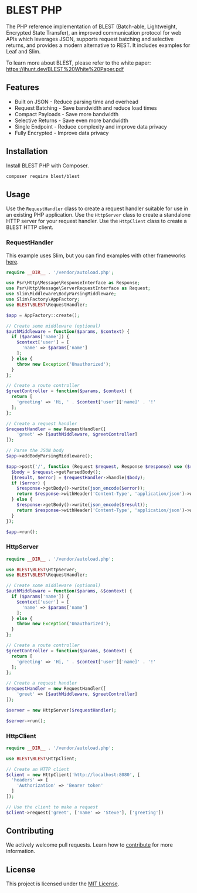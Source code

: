 # BLEST PHP

The PHP reference implementation of BLEST (Batch-able, Lightweight, Encrypted State Transfer), an improved communication protocol for web APIs which leverages JSON, supports request batching and selective returns, and provides a modern alternative to REST. It includes examples for Leaf and Slim.

To learn more about BLEST, please refer to the white paper: https://jhunt.dev/BLEST%20White%20Paper.pdf

## Features

- Built on JSON - Reduce parsing time and overhead
- Request Batching - Save bandwidth and reduce load times
- Compact Payloads - Save more bandwidth
- Selective Returns - Save even more bandwidth
- Single Endpoint - Reduce complexity and improve data privacy
- Fully Encrypted - Improve data privacy

## Installation

Install BLEST PHP with Composer.

```bash
composer require blest/blest
```

## Usage

Use the `RequestHandler` class to create a request handler suitable for use in an existing PHP application. Use the `HttpServer` class to create a standalone HTTP server for your request handler. Use the `HttpClient` class to create a BLEST HTTP client.

### RequestHandler

This example uses Slim, but you can find examples with other frameworks [here](examples).

```php
require __DIR__ . '/vendor/autoload.php';

use Psr\Http\Message\ResponseInterface as Response;
use Psr\Http\Message\ServerRequestInterface as Request;
use Slim\Middleware\BodyParsingMiddleware;
use Slim\Factory\AppFactory;
use BLEST\BLEST\RequestHandler;

$app = AppFactory::create();

// Create some middleware (optional)
$authMiddleware = function($params, $context) {
  if ($params['name']) {
    $context['user'] = [
      'name' => $params['name']
    ];
  } else {
    throw new Exception('Unauthorized');
  }
};

// Create a route controller
$greetController = function($params, $context) {
  return [
    'greeting' => 'Hi, ' . $context['user']['name]' . '!'
  ];
};

// Create a request handler
$requestHandler = new RequestHandler([
    'greet' => [$authMiddleware, $greetController]
]);

// Parse the JSON body
$app->addBodyParsingMiddleware();

$app->post('/', function (Request $request, Response $response) use ($requestHandler) {
  $body = $request->getParsedBody();
  [$result, $error] = $requestHandler->handle($body);
  if ($error) {
    $response->getBody()->write(json_encode($error));
    return $response->withHeader('Content-Type', 'application/json')->withStatus(500);
  } else {
    $response->getBody()->write(json_encode($result));
    return $response->withHeader('Content-Type', 'application/json')->withStatus(200);
  }
});

$app->run();
```

### HttpServer

```php
require __DIR__ . '/vendor/autoload.php';

use BLEST\BLEST\HttpServer;
use BLEST\BLEST\RequestHandler;

// Create some middleware (optional)
$authMiddleware = function($params, &$context) {
  if ($params['name']) {
    $context['user'] = [
      'name' => $params['name']
    ];
  } else {
    throw new Exception('Unauthorized');
  }
};

// Create a route controller
$greetController = function($params, $context) {
  return [
    'greeting' => 'Hi, ' . $context['user']['name]' . '!'
  ];
};

// Create a request handler
$requestHandler = new RequestHandler([
    'greet' => [$authMiddleware, $greetController]
]);

$server = new HttpServer($requestHandler);

$server->run();
```

### HttpClient

```php
require __DIR__ . '/vendor/autoload.php';

use BLEST\BLEST\HttpClient;

// Create an HTTP client
$client = new HttpClient('http://localhost:8080', [
  'headers' => [
    'Authorization' => 'Bearer token'
  ]
]);

// Use the client to make a request
$client->request('greet', ['name' => 'Steve'], ['greeting'])
```


## Contributing

We actively welcome pull requests. Learn how to [contribute](CONTRIBUTING.md) for more information.

## License

This project is licensed under the [MIT License](LICENSE).